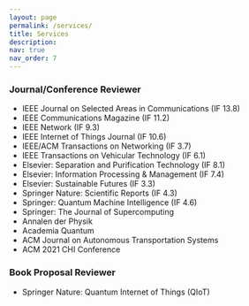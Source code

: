 ```yaml
---
layout: page
permalink: /services/
title: Services
description: 
nav: true
nav_order: 7
---
```


### Journal/Conference Reviewer

- IEEE Journal on Selected Areas in Communications (IF 13.8)
- IEEE Communications Magazine (IF 11.2)
- IEEE Network (IF 9.3)
- IEEE Internet of Things Journal (IF 10.6)
- IEEE/ACM Transactions on Networking (IF 3.7)
- IEEE Transactions on Vehicular Technology (IF 6.1)
- Elsevier: Separation and Purification Technology (IF 8.1)
- Elsevier: Information Processing & Management (IF 7.4)
- Elsevier: Sustainable Futures (IF 3.3)
- Springer Nature: Scientific Reports (IF 4.3)
- Springer: Quantum Machine Intelligence (IF 4.6)
- Springer: The Journal of Supercomputing
- Annalen der Physik
- Academia Quantum
- ACM Journal on Autonomous Transportation Systems
- ACM 2021 CHI Conference

### Book Proposal Reviewer

- Springer Nature: Quantum Internet of Things (QIoT)